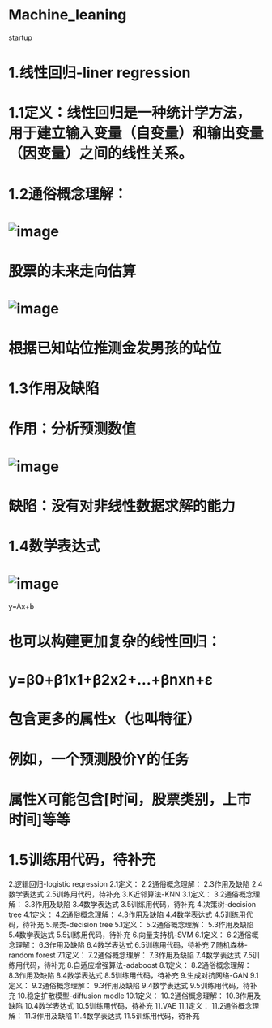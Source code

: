 # Machine_leaning
startup
# 1.线性回归-liner regression
# 1.1定义：线性回归是一种统计学方法，用于建立输入变量（自变量）和输出变量（因变量）之间的线性关系。
# 1.2通俗概念理解：
# ![image](https://github.com/catto123455/Machine_leaning/assets/140484656/107f3170-98fd-4fb8-b24e-7a1c76643eec)
# 股票的未来走向估算
# ![image](https://github.com/catto123455/Machine_leaning/assets/140484656/72088859-1f30-494b-b4a2-74a88582af90)
# 根据已知站位推测金发男孩的站位
# 1.3作用及缺陷
# 作用：分析预测数值
# ![image](https://github.com/catto123455/Machine_leaning/assets/140484656/7623e59e-ef77-430b-a1f2-a2e7822006b6)
# 缺陷：没有对非线性数据求解的能力
# 1.4数学表达式
# ![image](https://github.com/catto123455/Machine_leaning/assets/140484656/a6541224-bb93-4494-ba43-2dde4e6390ed)
y=Ax+b
# 也可以构建更加复杂的线性回归：
# y=β0+β1x1+β2x2+...+βnxn+ε
# 包含更多的属性x（也叫特征）
# 例如，一个预测股价Y的任务
# 属性X可能包含[时间，股票类别，上市时间]等等
# 1.5训练用代码，待补充
2.逻辑回归-logistic regression
2.1定义：
2.2通俗概念理解：
2.3作用及缺陷
2.4数学表达式
2.5训练用代码，待补充
3.K近邻算法-KNN
3.1定义：
3.2通俗概念理解：
3.3作用及缺陷
3.4数学表达式
3.5训练用代码，待补充
4.决策树-decision tree
4.1定义：
4.2通俗概念理解：
4.3作用及缺陷
4.4数学表达式
4.5训练用代码，待补充
5.聚类-decision tree
5.1定义：
5.2通俗概念理解：
5.3作用及缺陷
5.4数学表达式
5.5训练用代码，待补充
6.向量支持机-SVM
6.1定义：
6.2通俗概念理解：
6.3作用及缺陷
6.4数学表达式
6.5训练用代码，待补充
7.随机森林-random forest
7.1定义：
7.2通俗概念理解：
7.3作用及缺陷
7.4数学表达式
7.5训练用代码，待补充
8.自适应增强算法-adaboost
8.1定义：
8.2通俗概念理解：
8.3作用及缺陷
8.4数学表达式
8.5训练用代码，待补充
9.生成对抗网络-GAN
9.1定义：
9.2通俗概念理解：
9.3作用及缺陷
9.4数学表达式
9.5训练用代码，待补充
10.稳定扩散模型-diffusion modle
10.1定义：
10.2通俗概念理解：
10.3作用及缺陷
10.4数学表达式
10.5训练用代码，待补充
11.VAE
11.1定义：
11.2通俗概念理解：
11.3作用及缺陷
11.4数学表达式
11.5训练用代码，待补充
